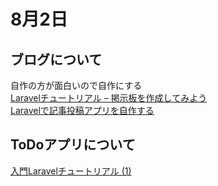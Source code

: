 # 8月2日
## ブログについて
自作の方が面白いので自作にする  
[Laravelチュートリアル – 掲示板を作成してみよう](https://blog.hiroyuki90.com/articles/laravel-bbs/)  
[Laravelで記事投稿アプリを自作する](http://shiguregaki.com/?page_id=1387#laravelcollectivehtml)  
## ToDoアプリについて
[入門Laravelチュートリアル (1)](https://www.hypertextcandy.com/laravel-tutorial-introduction/)